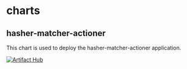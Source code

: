 # charts

## hasher-matcher-actioner

This chart is used to deploy the hasher-matcher-actioner application.

[![Artifact Hub](https://img.shields.io/endpoint?url=https://artifacthub.io/badge/repository/hasher-matcher-actioner)](https://artifacthub.io/packages/search?repo=hasher-matcher-actioner)
